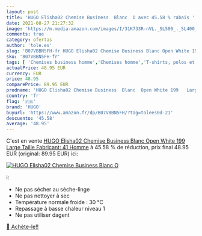```yaml
---
layout: post
title: 'HUGO Elisha02 Chemise Business  Blanc  O avec 45.58 % rabais '
date: 2021-08-27 21:27:32
image: 'https://m.media-amazon.com/images/I/31K733R-nVL._SL500_._SL400_.jpg'
comments: true
category: ofertas
author: 'tole.es'
slug: 'B07VBBN5FH-fr HUGO Elisha02 Chemise Business Blanc Open White 199 Large...'
sku: 'B07VBBN5FH-fr'
tags: [ 'Chemises business homme','Chemises homme','T-shirts, polos et chemises homme','Vêtements','Vêtements homme','hugo', ]
actualPrice: 48.95 EUR
currency: EUR
price: 48.95
comparePrice: 89.95 EUR
prodname: 'HUGO Elisha02 Chemise Business  Blanc  Open White 199   Large  Taille Fabricant: 41  Homme'
country: 'fr'
flag: '🇫🇷'
brand: 'HUGO'
buyurl: 'https://www.amazon.fr/dp/B07VBBN5FH/?tag=tolees0d-21'
descuento: '45.58'
average: '48.95'
---
```


C'est en vente [HUGO Elisha02 Chemise Business  Blanc  Open White 199   Large  Taille Fabricant: 41  Homme](https://www.amazon.fr/dp/B07VBBN5FH/?tag=tolees0d-21)  à  45.58 % de réduction, prix final  48.95 EUR (original: 89.95 EUR) ici:

[![HUGO Elisha02 Chemise Business  Blanc  O](https://m.media-amazon.com/images/I/31K733R-nVL._SL500_._SL400_.jpg)](https://www.amazon.fr/dp/B07VBBN5FH/?tag=tolees0d-21)

ℹ️:

- Ne pas sécher au sèche-linge
- Ne pas nettoyer à sec
- Température normale froide : 30 °C
- Repassage à basse chaleur niveau 1
- Ne pas utiliser dagent

[🛒 Achète-le!!](https://www.amazon.fr/dp/B07VBBN5FH/?tag=tolees0d-21)
